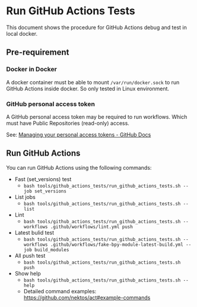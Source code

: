 # Run GitHub Actions Tests

This document shows the procedure for GitHub Actions debug and test in local docker.

## Pre-requirement

### Docker in Docker

A docker container must be able to mount `/var/run/docker.sock`
to run GitHub Actions inside docker.
So only tested in Linux environment.

### GitHub personal access token

A GitHub personal access token may be required to run workflows.
Which must have Public Repositories (read-only) access.

See: [Managing your personal access tokens - GitHub Docs](https://docs.github.com/en/authentication/keeping-your-account-and-data-secure/managing-your-personal-access-tokens)

## Run GitHub Actions

You can run GitHub Actions using the following commands:
<!-- markdownlint-disable MD013 -->
* Fast (set_versions) test
  * `bash tools/github_actions_tests/run_github_actions_tests.sh --job set_versions`
* List jobs
  * `bash tools/github_actions_tests/run_github_actions_tests.sh --list`
* Lint
  * `bash tools/github_actions_tests/run_github_actions_tests.sh --workflows .github/workflows/lint.yml push`
* Latest bulid test
  * `bash tools/github_actions_tests/run_github_actions_tests.sh --workflows .github/workflows/fake-bpy-module-latest-build.yml --job build_modules`
* All push test
  * `bash tools/github_actions_tests/run_github_actions_tests.sh push`
* Show help
  * `bash tools/github_actions_tests/run_github_actions_tests.sh --help`
  * Detailed command examples: <https://github.com/nektos/act#example-commands>
<!-- markdownlint-disable MD013 -->
